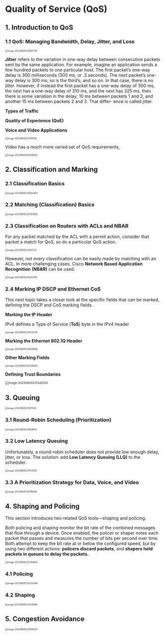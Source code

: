 # Quality of Service (QoS)

## 1. **Introduction to QoS**

### 1.1 **QoS: Managing Bandwidth, Delay, Jitter, and Loss**

<img src="images/image-20230605224647719.png" alt="image-20230605224647719" style="zoom:50%;" />

**Jitter** refers to the variation in one-way delay between consecutive packets sent by the same application. For example, imagine an application sends a few hundred packets to one particular host. The first packet’s one-way delay is 300 milliseconds (300 ms, or .3 seconds). The next packet’s one-way delay is 300 ms; so is the third’s; and so on. In that case, there is no jitter. However, if instead the first packet has a one-way delay of 300 ms, the next has a one-way delay of 310 ms, and the next has 325 ms, then there is some variation in the delay; 10 ms between packets 1 and 2, and another 15 ms between packets 2 and 3. That differ- ence is called jitter.

**Types of Traffic**

**Quality of Experience (QoE)**

**Voice and Video Applications**

<img src="images/image-20230605225156785.png" alt="image-20230605225156785" style="zoom:50%;" />

Video has a much more varied set of QoS requirements,

<img src="images/image-20230605225259543.png" alt="image-20230605225259543" style="zoom:50%;" />





## 2. **Classification and Marking**

### 2.1 **Classification Basics**

<img src="images/image-20230605225500403.png" alt="image-20230605225500403" style="zoom:50%;" />

### 2.2 **Matching (Classification) Basics**

<img src="images/image-20230605225703829.png" alt="image-20230605225703829" style="zoom:50%;" />

### 2.3 **Classification on Routers with ACLs and NBAR**

For any packet matched by the ACL with a permit action, consider that packet a match for QoS, so do a particular QoS action.

<img src="images/image-20230605225927112.png" alt="image-20230605225927112" style="zoom:50%;" />

However, not every classification can be easily made by matching with an ACL. In more challenging cases, Cisco **Network Based Application Recognition** **(NBAR)** can be used.

<img src="images/image-20230605230143790.png" alt="image-20230605230143790" style="zoom:50%;" />



### 2.4 **Marking IP DSCP and Ethernet CoS**

This next topic takes a closer look at the specific fields that can be marked, defining the DSCP and CoS marking fields.

**Marking the IP Header**

IPv4 defines a Type of Service (**ToS**) byte in the IPv4 header

<img src="images/image-20230605230534729.png" alt="image-20230605230534729" style="zoom:50%;" />

**Marking the Ethernet 802.1Q Header**

<img src="images/image-20230605230628856.png" alt="image-20230605230628856" style="zoom:50%;" />

**Other Marking Fields**

<img src="images/image-20230605230709430.png" alt="image-20230605230709430" style="zoom:50%;" />

**Defining Trust Boundaries**



<img src="images/image-20230605231345255.png" alt="image-20230605231345255" style="zoom:67%;" />



## 3. **Queuing**

<img src="images/image-20230605231511744.png" alt="image-20230605231511744" style="zoom:50%;" />

### 3.1 **Round-Robin Scheduling (Prioritization)**

<img src="images/image-20230605231628937.png" alt="image-20230605231628937" style="zoom:50%;" />

### 3.2 **Low Latency Queuing**

Unfortunately, a round-robin scheduler does not provide low enough delay, jitter, or loss. The solution: add **Low Latency Queuing (LLQ)** to the scheduler.

<img src="images/image-20230605231753585.png" alt="image-20230605231753585" style="zoom:50%;" />

### 3.3 **A Prioritization Strategy for Data, Voice, and Video**

<img src="images/image-20230605232118448.png" alt="image-20230605232118448" style="zoom:50%;" />



## 4. **Shaping and Policing**

This section introduces two related QoS tools—shaping and policing.

Both policing and shaping monitor the bit rate of the combined messages that flow through a device. Once enabled, the policer or shaper notes each packet that passes and measures the number of bits per second over time. Both attempt to keep the bit rate at or below the configured speed, but by using two different actions: **policers discard packets**, and **shapers hold packets in queues to delay the packets.**

<img src="images/image-20230605233143649.png" alt="image-20230605233143649" style="zoom:50%;" />

### 4.1 **Policing**

<img src="images/image-20230605233333446.png" alt="image-20230605233333446" style="zoom:50%;" />

### 4.2 **Shaping**

<img src="images/image-20230605233439186.png" alt="image-20230605233439186" style="zoom:50%;" />



## 5. **Congestion Avoidance**

<img src="images/image-20230605233908255.png" alt="image-20230605233908255" style="zoom:50%;" />





